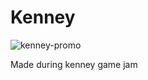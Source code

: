 # Kenney
![kenney-promo](https://user-images.githubusercontent.com/88104208/185685884-3101c4d5-3747-442e-ac11-3fa10e61b362.png)

Made during kenney game jam

